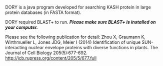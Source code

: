 
DORY is a java program developed for searching KASH protein in large protein databases (in FASTA format).

DORY required BLAST+ to run. ***Please make sure BLAST+ is installed on your computer.***

Please see the following publication for detail:
Zhou X, Graumann K, Wirthmueller L, Jones JDG, Meier I (2014) Identification of unique SUN-interacting nuclear envelope proteins with diverse functions in plants. The Journal of Cell Biology 205(5):677-692.
http://jcb.rupress.org/content/205/5/677.full 